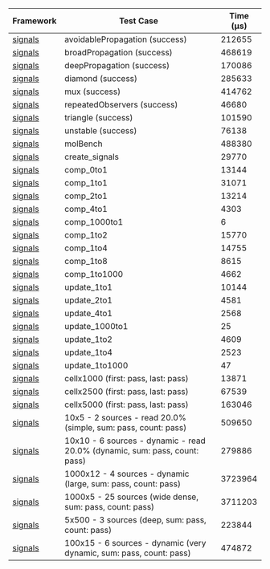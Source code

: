 | Framework | Test Case | Time (μs) |
| --- | --- | --- |
| [signals](https://github.com/rodydavis/signals.dart) | avoidablePropagation (success) | 212655 |
| [signals](https://github.com/rodydavis/signals.dart) | broadPropagation (success) | 468619 |
| [signals](https://github.com/rodydavis/signals.dart) | deepPropagation (success) | 170086 |
| [signals](https://github.com/rodydavis/signals.dart) | diamond (success) | 285633 |
| [signals](https://github.com/rodydavis/signals.dart) | mux (success) | 414762 |
| [signals](https://github.com/rodydavis/signals.dart) | repeatedObservers (success) | 46680 |
| [signals](https://github.com/rodydavis/signals.dart) | triangle (success) | 101590 |
| [signals](https://github.com/rodydavis/signals.dart) | unstable (success) | 76138 |
| [signals](https://github.com/rodydavis/signals.dart) | molBench | 488380 |
| [signals](https://github.com/rodydavis/signals.dart) | create_signals | 29770 |
| [signals](https://github.com/rodydavis/signals.dart) | comp_0to1 | 13144 |
| [signals](https://github.com/rodydavis/signals.dart) | comp_1to1 | 31071 |
| [signals](https://github.com/rodydavis/signals.dart) | comp_2to1 | 13214 |
| [signals](https://github.com/rodydavis/signals.dart) | comp_4to1 | 4303 |
| [signals](https://github.com/rodydavis/signals.dart) | comp_1000to1 | 6 |
| [signals](https://github.com/rodydavis/signals.dart) | comp_1to2 | 15770 |
| [signals](https://github.com/rodydavis/signals.dart) | comp_1to4 | 14755 |
| [signals](https://github.com/rodydavis/signals.dart) | comp_1to8 | 8615 |
| [signals](https://github.com/rodydavis/signals.dart) | comp_1to1000 | 4662 |
| [signals](https://github.com/rodydavis/signals.dart) | update_1to1 | 10144 |
| [signals](https://github.com/rodydavis/signals.dart) | update_2to1 | 4581 |
| [signals](https://github.com/rodydavis/signals.dart) | update_4to1 | 2568 |
| [signals](https://github.com/rodydavis/signals.dart) | update_1000to1 | 25 |
| [signals](https://github.com/rodydavis/signals.dart) | update_1to2 | 4609 |
| [signals](https://github.com/rodydavis/signals.dart) | update_1to4 | 2523 |
| [signals](https://github.com/rodydavis/signals.dart) | update_1to1000 | 47 |
| [signals](https://github.com/rodydavis/signals.dart) | cellx1000 (first: pass, last: pass) | 13871 |
| [signals](https://github.com/rodydavis/signals.dart) | cellx2500 (first: pass, last: pass) | 67539 |
| [signals](https://github.com/rodydavis/signals.dart) | cellx5000 (first: pass, last: pass) | 163046 |
| [signals](https://github.com/rodydavis/signals.dart) | 10x5 - 2 sources - read 20.0% (simple, sum: pass, count: pass) | 509650 |
| [signals](https://github.com/rodydavis/signals.dart) | 10x10 - 6 sources - dynamic - read 20.0% (dynamic, sum: pass, count: pass) | 279886 |
| [signals](https://github.com/rodydavis/signals.dart) | 1000x12 - 4 sources - dynamic (large, sum: pass, count: pass) | 3723964 |
| [signals](https://github.com/rodydavis/signals.dart) | 1000x5 - 25 sources (wide dense, sum: pass, count: pass) | 3711203 |
| [signals](https://github.com/rodydavis/signals.dart) | 5x500 - 3 sources (deep, sum: pass, count: pass) | 223844 |
| [signals](https://github.com/rodydavis/signals.dart) | 100x15 - 6 sources - dynamic (very dynamic, sum: pass, count: pass) | 474872 |
